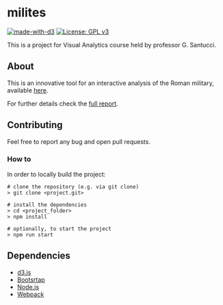 # milites

[![made-with-d3](https://img.shields.io/badge/Made%20with-D3-ec8448.svg)](https://d3js.org/)
[![License: GPL v3](https://img.shields.io/badge/License-GPL%20v3-blue.svg)](https://www.gnu.org/licenses/gpl-3.0)

This is a project for Visual Analytics course held by professor G. Santucci.

## About

This is an innovative tool for an interactive analysis of the Roman military, available [here](https://lrusso96.github.io/milites).

For further details check the [full report](report/).

## Contributing

Feel free to report any bug and open pull requests.

### How to

In order to locally build the project:

    # clone the repository (e.g. via git clone)
    > git clone <project.git>

    # install the dependencies
    > cd <project_folder>
    > npm install

    # optionally, to start the project
    > npm run start

## Dependencies

* [d3.js](https://github.com/d3/d3)
* [Bootsrtap](https://github.com/twbs/bootstrap)
* [Node.js](https://github.com/nodejs/node)
* [Webpack](https://github.com/webpack/webpack)
